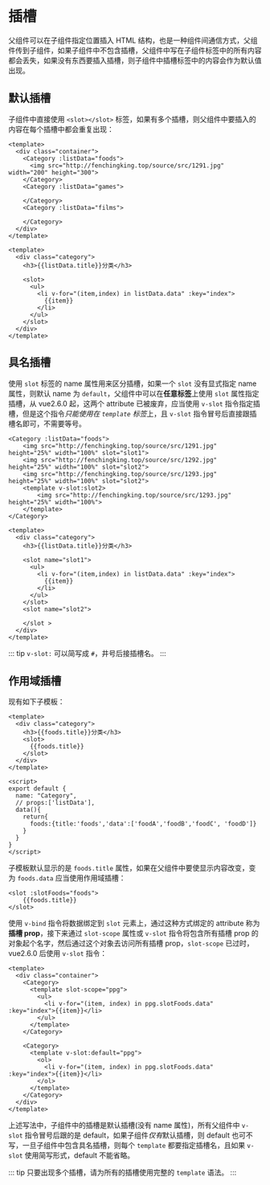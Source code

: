 # 插槽

父组件可以在子组件指定位置插入 HTML 结构，也是一种组件间通信方式，父组件传到子组件，如果子组件中不包含插槽，父组件中写在子组件标签中的所有内容都会丢失，如果没有东西要插入插槽，则子组件中插槽标签中的内容会作为默认值出现。

## 默认插槽

子组件中直接使用 `<slot></slot>` 标签，如果有多个插槽，则父组件中要插入的内容在每个插槽中都会重复出现：

```vue
<template>
  <div class="container">
    <Category :listData="foods">
      <img src="http://fenchingking.top/source/src/1291.jpg" width="200" height="300">
    </Category>
    <Category :listData="games">

    </Category>
    <Category :listData="films">

    </Category>
  </div>
</template>
```

```vue
<template>
  <div class="category">
    <h3>{{listData.title}}分类</h3>

    <slot>
      <ul>
        <li v-for="(item,index) in listData.data" :key="index">
          {{item}}
        </li>
      </ul>
    </slot>
  </div>
</template>
```

## 具名插槽

使用 `slot` 标签的 name 属性用来区分插槽，如果一个 `slot` 没有显式指定 name 属性，则默认 name 为 `default`，父组件中可以在**任意标签**上使用 `slot` 属性指定插槽，从 vue2.6.0 起，这两个 attribute 已被废弃，应当使用 `v-slot` 指令指定插槽，但是这个指令*只能使用在 `template` 标签*上，且 `v-slot` 指令冒号后直接跟插槽名即可，不需要等号。

```vue
<Category :listData="foods">
    <img src="http://fenchingking.top/source/src/1291.jpg" height="25%" width="100%" slot="slot1">
    <img src="http://fenchingking.top/source/src/1292.jpg" height="25%" width="100%" slot="slot2">
    <img src="http://fenchingking.top/source/src/1293.jpg" height="25%" width="100%" slot="slot2">
    <template v-slot:slot2>
		<img src="http://fenchingking.top/source/src/1293.jpg" height="25%" width="100%">
    </template>
</Category>
```

```vue
<template>
  <div class="category">
    <h3>{{listData.title}}分类</h3>

    <slot name="slot1">
      <ul>
        <li v-for="(item,index) in listData.data" :key="index">
          {{item}}
        </li>
      </ul>
    </slot>
    <slot name="slot2">

    </slot >
  </div>
</template>
```

::: tip
`v-slot:` 可以简写成 `#`，井号后接插槽名。
:::

## 作用域插槽

现有如下子模板：

```vue
<template>
  <div class="category">
    <h3>{{foods.title}}分类</h3>
    <slot>
      {{foods.title}}
    </slot>
  </div>
</template>

<script>
export default {
  name: "Category",
  // props:['listData'],
  data(){
    return{
      foods:{title:'foods','data':['foodA','foodB','foodC', 'foodD']}
    }
  }
}
</script>
```

子模板默认显示的是 `foods.title` 属性，如果在父组件中要使显示内容改变，变为 `foods.data` 应当使用作用域插槽：

```vue
<slot :slotFoods="foods">
    {{foods.title}}
</slot>
```

使用 `v-bind` 指令将数据绑定到 `slot` 元素上，通过这种方式绑定的 attribute 称为**插槽 prop**，接下来通过 `slot-scope` 属性或 `v-slot` 指令将包含所有插槽 prop 的对象起个名字，然后通过这个对象去访问所有插槽 prop，`slot-scope` 已过时，vue2.6.0 后使用 `v-slot` 指令：

```vue
<template>
  <div class="container">
    <Category>
      <template slot-scope="ppg">
        <ul>
          <li v-for="(item, index) in ppg.slotFoods.data" :key="index">{{item}}</li>
        </ul>
      </template>
    </Category>

    <Category>
      <template v-slot:default="ppg">
        <ol>
          <li v-for="(item, index) in ppg.slotFoods.data" :key="index">{{item}}</li>
        </ol>
      </template>
    </Category>
  </div>
</template>
```

上述写法中，子组件中的插槽是默认插槽(没有 name 属性)，所有父组件中 `v-slot` 指令冒号后跟的是 default，如果子组件*仅有*默认插槽，则 default 也可不写，一旦子组件中包含具名插槽，则每个 `template` 都要指定插槽名，且如果 `v-slot` 使用简写形式，default 不能省略。

::: tip
只要出现多个插槽，请为所有的插槽使用完整的 `template` 语法。
:::
